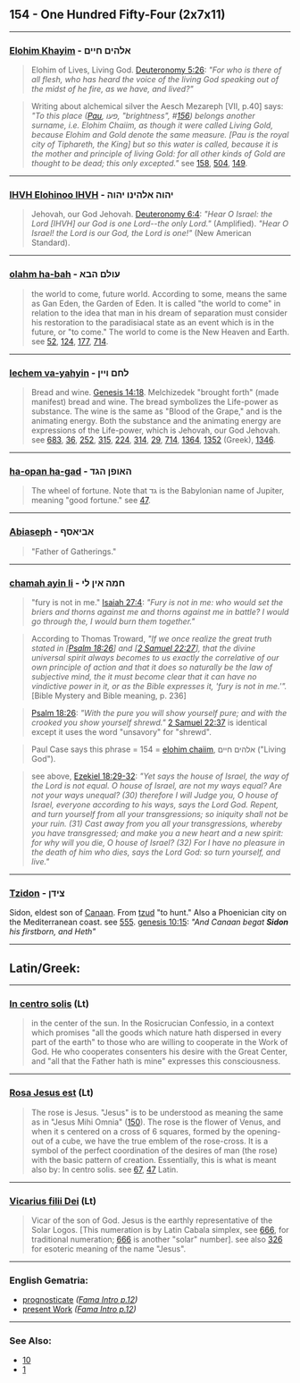 ## 154 - One Hundred Fifty-Four (2x7x11)

---

### [Elohim Khayim](/keys/ALHIM.ChIIM) - אלהים חיים
> Elohim of Lives, Living God. [Deuteronomy 5:26](http://biblehub.com/deuteronomy/5-26.htm): *"For who is there of all flesh, who has heard the voice of the living God speaking out of the midst of he fire, as we have, and lived?"*

> Writing about alchemical silver the Aesch Mezareph [VII, p.40] says: *"To this place ([Pau](/keys/POV), פעו, "brightness", #[156](156)) belongs another surname, i.e. Elohim Chaiim, as though it were called Living Gold, because Elohim and Gold denote the same measure. [Pau is the royal city of Tiphareth, the King] but so this water is called, because it is the mother and principle of living Gold: for all other kinds of Gold are thought to be dead; this only excepted."* see [158](158), [504](504), [149](149).

---

### [IHVH Elohinoo IHVH](/keys/IHVH.ALHINV.IHVH) - יהוה אלהינו יהוה
> Jehovah, our God Jehovah. [Deuteronomy 6:4](http://biblehub.com/deuteronomy/6-4.htm): *"Hear O Israel: the Lord [IHVH] our God is one Lord--the only Lord."* (Amplified). *"Hear O Israel! the Lord is our God, the Lord is one!"* (New American Standard).

---

### [olahm ha-bah](/keys/OVLM.HBA) - עולם הבא
> the world to come, future world. According to some, means the same as Gan Eden, the Garden of Eden. It is called "the world to come" in relation to the idea that man in his dream of separation must consider his restoration to the paradisiacal state as an event which is in the future, or "to come." The world to come is the New Heaven and Earth. see [52](52), [124](124), [177](177), [714](714).

---

### [lechem va-yahyin](/keys/LChM.VIIN) - לחם ויין
> Bread and wine. [Genesis 14:18](http://biblehub.com/genesis/14-18.htm). Melchizedek "brought forth" (made manifest) bread and wine. The bread symbolizes the Life-power as substance. The wine is the same as "Blood of the Grape," and is the animating energy. Both the substance and the animating energy are expressions of the Life-power, which is Jehovah, our God Jehovah. see [683](683), [36](36), [252](252), [315](315), [224](224), [314](314), [29](29), [714](714), [1364](1364), [1352](1352) (Greek), [1346](1346).

---

### [ha-opan ha-gad](/keys/HAVPN.HGD) - האופן הגד
> The wheel of fortune. Note that גד is the Babylonian name of Jupiter, meaning "good fortune." see [47](47).

---

### [Abiaseph](/keys/ABIASP) - אביאסף
> "Father of Gatherings."

---

### [chamah ayin li](/keys/ChMH.AIN.LI) - חמה אין לי
> "fury is not in me." [Isaiah 27:4](http://biblehub.com/isaiah/27-4.htm): *"Fury is not in me: who would set the briers and thorns against me and thorns against me in battle? I would go through the, I would burn them together."*

> According to Thomas Troward, *"If we once realize the great truth stated in [[Psalm 18:26](http://biblehub.com/psalms/18-26.htm)] and [[2 Samuel 22:27](http://biblehub.com/2_samuel/22-27.htm)], that the divine universal spirit always becomes to us exactly the correlative of our own principle of action and that it does so naturally be the law of subjective mind, the it must become clear that it can have no vindictive power in it, or as the Bible expresses it, 'fury is not in me.'".* [Bible Mystery and Bible meaning, p. 236]

> [Psalm 18:26](http://biblehub.com/psalms/18-26.htm): *"With the pure you will show yourself pure; and with the crooked you show yourself shrewd."* [2 Samuel 22:37](http://biblehub.com/2_samuel/22-37.htm) is identical except it uses the word "unsavory" for "shrewd".

> Paul Case says this phrase = 154 = [elohim chaiim](/keys/ALHIM.ChIIM), אלהים חיים ("Living God").

> see above, [Ezekiel 18:29-32](https://www.biblegateway.com/passage/?search=ezekiel%2018%3A29-32&version=ESV): *"Yet says the house of Israel, the way of the Lord is not equal. O house of Israel, are not my ways equal? Are not your ways unequal? (30) therefore I will Judge you, O house of Israel, everyone according to his ways, says the Lord God. Repent, and turn yourself from all your transgressions; so iniquity shall not be your ruin. (31) Cast away from you all your transgressions, whereby you have transgressed; and make you a new heart and a new spirit: for why will you die, O house of Israel? (32) For I have no pleasure in the death of him who dies, says the Lord God: so turn yourself, and live."*

---

### [Tzidon](/keys/TzIDN) - צידן
Sidon, eldest son of [Canaan](/keys/QNON). From [tzud](/keys/TzVD) "to hunt." Also a Phoenician city on the Mediterranean coast. see [555](555). [genesis 10:15](https://biblehub.com/genesis/10-15.htm): *"And Canaan begat **Sidon** his firstborn, and Heth"*

---

## Latin/Greek:

---

### [In centro solis](/latin?word=In+centro+solis) (Lt)
> in the center of the sun. In the Rosicrucian Confessio, in a context which promises "all the goods which nature hath dispersed in every part of the earth" to those who are willing to cooperate in the Work of God. He who cooperates consenters his desire with the Great Center, and "all that the Father hath is mine" expresses this consciousness.

---

### [Rosa Jesus est](/latin?word=Rosa+Jesus+est) (Lt)
> The rose is Jesus. "Jesus" is to be understood as meaning the same as in "Jesus Mihi Omnia" ([150](150)). The rose is the flower of Venus, and when it s centered on a cross of 6 squares, formed by the opening-out of a cube, we have the true emblem of the rose-cross. It is a symbol of the perfect coordination of the desires of man (the rose) with the basic pattern of creation. Essentially, this is what is meant also by: In centro solis. see [67](67), [47](47) Latin.

---

### [Vicarius filii Dei](/latin?word=Vicarius+filii+Dei) (Lt)
> Vicar of the son of God. Jesus is the earthly representative of the Solar Logos. [This numeration is by Latin Cabala simplex, see [666](666), for traditional numeration; [666](666) is another "solar" number]. see also [326](326) for esoteric meaning of the name "Jesus".

---

### English Gematria:

- [prognosticate](/english?word=prognosticate) *([Fama Intro p.12](https://archive.org/stream/fameconfessionof00vaug#page/n12))*
- [present Work](/english?word=present+Work) *([Fama Intro p.12](https://archive.org/stream/fameconfessionof00vaug#page/n12))*

---

### See Also:

- [10](10)
- [1](1)

